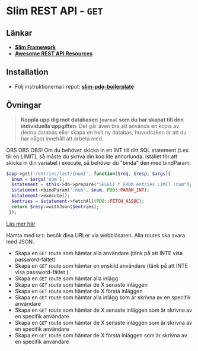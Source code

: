 # Slim REST API - `GET`

## Länkar

* [**Slim Framework**](https://www.slimframework.com/)
* [**Awesome REST API Resources**](https://github.com/marmelab/awesome-rest)

## Installation

* Följ instruktionerna i repot: **[slim-pdo-boilerplate](https://github.com/Vinnovera/cms-php-mysql-2019/tree/master/examples/slim/slim-pdo-boilerplate)**

## Övningar

>**Koppla upp dig mot databasen `journal` som du har skapat till den individuella uppgiften**. Det går även bra att använda en kopia av denna databas eller skapa en helt ny databas, huvudsaken är att du har något innehåll att arbeta med. 

OBS OBS OBS! Om du behöver skicka in en INT till ditt SQL statement (t.ex. till en LIMIT), så måste du skriva din kod lite annorlunda. Istället för att skicka in din variabel i execute, så behöver du "binda" den med bindParam:

```php
$app->get('/entries/last/{num}', function($req, $resp, $args){
  $num = $args['num'];
  $statement = $this->db->prepare("SELECT * FROM entries LIMIT :num");
  $statement->bindParam(':num', $num, PDO::PARAM_INT);
  $statement->execute();
  $entries = $statement->fetchAll(PDO::FETCH_ASSOC);
  return $resp->withJson($entries);
 });
```
[Läs mer här](https://stackoverflow.com/questions/10617894/setting-pdo-mysql-limit-with-named-placeholders)

Hämta med `GET`: besök dina URLer via webbläsaren.
Alla routes ska svara med JSON.
* Skapa en `GET` route som hämtar alla användare (tänk på att INTE visa password-fältet)
* Skapa en `GET` route som hämtar en enskild användare (tänk på att INTE visa password-fältet )
* Skapa en `GET` route som hämtar alla inlägg
* Skapa en `GET` route som hämtar de X senaste inläggen
* Skapa en `GET` route som hämtar de X första inläggen
* Skapa en `GET` route som hämtar alla inlägg som är skrivna av en specifik användare
* Skapa en `GET` route som hämtar de X senaste inläggen som är skrivna av en specifik användare
* Skapa en `GET` route som hämtar de X senaste inläggen som är skrivna av en specifik användare
* Skapa en `GET` route som hämtar de X första inläggen som är skrivna av en specifik användare
